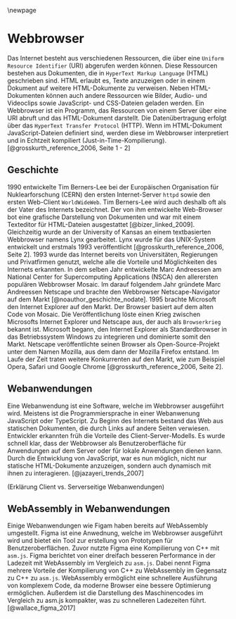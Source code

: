 
\newpage

# Webbrowser
Das Internet besteht aus verschiedenen Ressourcen, die über eine `Uniform Resource Identifier` (URI) abgerufen werden können. Diese Ressourcen bestehen aus Dokumenten, die in `HyperText Markup Language` (HTML) geschrieben sind. HTML erlaubt es, Texte anzuzeigen oder in einem Dokument auf weitere HTML-Dokumente zu verweisen. Neben HTML-Dokumenten können auch andere Ressourcen wie Bilder, Audio- und Videoclips sowie JavaScript- und CSS-Dateien geladen werden. Ein Webbrowser ist ein Programm, das Ressourcen von einem Server über eine URI abruft und das HTML-Dokument darstellt. Die Datenübertragung erfolgt über das `HyperText Transfer Protocol` (HTTP). Wenn im HTML-Dokument JavaScript-Dateien definiert sind, werden diese im Webbrowser interpretiert und in Echtzeit kompiliert (Just-in-Time-Kompilierung). [@grosskurth_reference_2006, Seite 1 - 2]

## Geschichte
1990 entwickelte Tim Berners-Lee bei der Europäischen Organisation für Nuklearforschung (CERN) den ersten Internet-Server `httpd` sowie den ersten Web-Client `WorldWideWeb`. Tim Berners-Lee wird auch deshalb oft als der Vater des Internets bezeichnet. Der von ihm entwickelte Web-Browser bot eine grafische Darstellung von Dokumenten und war mit einem Texteditor für HTML-Dateien ausgestattet [@bizer_linked_2009]. Gleichzeitig wurde an der University of Kansas an einem textbasierten Webbrowser namens Lynx gearbeitet. Lynx wurde für das UNIX-System entwickelt und erstmals 1993 veröffentlicht [@grosskurth_reference_2006, Seite 2]. 1993 wurde das Internet bereits von Universitäten, Regierungen und Privatfirmen genutzt, welche alle die Vorteile und Möglichkeiten des Internets erkannten. In dem selben Jahr entwickelte Marc Andreessen am National Center for Supercomputing Applications (NSCA) den allerersten populären Webbrowser Mosaic. Im darauf folgendem Jahr gründete Marc Andreessen Netscape und brachte den Webbrowser Netscape-Navigator auf dem Markt [@noauthor_geschichte_nodate]. 1995 brachte Microsoft den Internet Explorer auf den Markt. Der Browser basiert auf dem alten Code von Mosaic. Die Veröffentlichung löste einen Krieg zwischen Microsofts Internet Explorer und Netscape aus, der auch als `Browserkrieg` bekannt ist. Microsoft begann, den Internet Explorer als Standardbrowser in das Betriebssystem Windows zu integrieren und dominierte somit den Markt. Netscape veröffentlichte seinen Browser als Open-Source-Projekt unter dem Namen Mozilla, aus dem dann der Mozilla Firefox entstand. Im Laufe der Zeit traten weitere Konkurrenten auf den Markt, wie zum Beispiel Opera, Safari und Google Chrome [@grosskurth_reference_2006, Seite 2].

## Webanwendungen
Eine Webanwendung ist eine Software, welche im Webbrowser ausgeführt wird. Meistens ist die Programmiersprache in einer Webanwenung JavaScript oder TypeScript. Zu Beginn des Internets bestand das Web aus statischen Dokumenten, die durch Links auf andere Seiten verwiesen. Entwickler erkannten früh die Vorteile des Client-Server-Modells. Es wurde schnell klar, dass der Webbrowser als Benutzeroberfläche für Anwendungen auf dem Server oder für lokale Anwendungen dienen kann. Durch die Entwicklung von JavaScript, war es nun möglich, nicht nur statische HTML-Dokumente anzuzeigen, sondern auch dynamisch mit ihnen zu interagieren. [@jazayeri_trends_2007]

(Erklärung Client vs. Serverseitige Webanwendungen)

## WebAssembly in Webanwendungen
Einige Webanwendungen wie Figam haben bereits auf WebAssembly umgestellt. Figma ist eine Anwednung, welche im Webbrowser ausgeführt wird und bietet ein Tool zur erstellung von Prototypen für Benutzeroberflächen. Zuvor nutzte Figma eine Kompilierung von C++ mit `asm.js`. Figma berichtet von einer dreifach besseren Performance in der Ladezeit mit WebAssembly im Vergleich zu `asm.js`. Dabei nennt Figma mehrere Vorteile der Kompilierung von C++ zu WebAssembly im Gegensatz zu C++ zu `asm.js`. WebAssembly ermöglicht eine schnellere Ausführung von komplexem Code, da moderne Browser eine bessere Optimierung ermöglichen. Außerdem ist die Darstellung des Maschinencodes im Vergleich zu asm.js kompakter, was zu schnelleren Ladezeiten führt. [@wallace_figma_2017]

